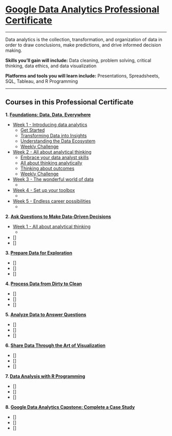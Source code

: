 # [Google Data Analytics Professional Certificate](https://www.coursera.org/professional-certificates/google-data-analytics)
---
Data analytics is the collection, transformation, and organization of data in order to draw conclusions, make predictions, and drive informed decision making.

**Skills you’ll gain will include:** Data cleaning, problem solving, critical thinking, data ethics, and data visualization

**Platforms and tools you will learn include:** Presentations, Spreadsheets, SQL, Tableau, and R Programming

---
## Courses in this Professional Certificate

**1. [Foundations: Data, Data, Everywhere](https://www.coursera.org/learn/foundations-data?specialization=google-data-analytics)**
- [Week 1 - Introducing data analytics](https://github.com/jinyu11/Google-Data-Analytics-Professional-Certificate/wiki/1-1.Introducing-data-analytics)
  - [Get Started](https://github.com/jinyu11/Google-Data-Analytics-Professional-Certificate/wiki/1-1-1.Get-Started)
  - [Transforming Data into Insights](https://github.com/jinyu11/Google-Data-Analytics-Professional-Certificate/wiki/1-1-2.Transforming-Data-into-Insights)
  - [Understanding the Data Ecosystem](https://github.com/jinyu11/Google-Data-Analytics-Professional-Certificate/wiki/1-1-3.Understanding-the-Data-Ecosystem)
  - [Weekly Challenge](https://github.com/jinyu11/Google-Data-Analytics-Professional-Certificate/wiki/1-1.Weekly-Challenge) 
- [Week 2 - All about analytical thinking](https://github.com/jinyu11/Google-Data-Analytics-Professional-Certificate/wiki/1-2.All-about-analytical-thinking)
  - [Embrace your data analyst skills](https://github.com/jinyu11/Google-Data-Analytics-Professional-Certificate/wiki/1-2-1.Embrace-your-data-analyst-skills)
  - [All about thinking analytically](https://github.com/jinyu11/Google.Data.Analytics.Professional.Certificate/wiki/1-2-2.Thinking-about-analytical-thinking)
  - [Thinking about outcomes](https://github.com/jinyu11/Google.Data.Analytics.Professional.Certificate/wiki/1-2-3.Thinking-about-outcomes)
  - [Weekly Challenge](https://github.com/jinyu11/Google.Data.Analytics.Professional.Certificate/wiki/1-2.Weekly-challenge)
- [Week 3 - The wonderful world of data]()
  - []()
- [Week 4 - Set up your toolbox]()
  - []()
- [Week 5 - Endless career possibilities]()
  - []()

**2. [Ask Questions to Make Data-Driven Decisions](https://www.coursera.org/learn/ask-questions-make-decisions?specialization=google-data-analytics)**
- [Week 1 - All about analytical thinking]()
  - []()
- []
- []

**3. [Prepare Data for Exploration](https://www.coursera.org/learn/data-preparation?specialization=google-data-analytics)**
- []
- []
- []

**4. [Process Data from Dirty to Clean](https://www.coursera.org/learn/process-data?specialization=google-data-analytics)**
- []
- []
- []

**5. [Analyze Data to Answer Questions]()**
- []
- []
- []

**6. [Share Data Through the Art of Visualization]()**
- []
- []
- []

**7. [Data Analysis with R Programming]()**
- []
- []
- []

**8. [Google Data Analytics Capstone: Complete a Case Study]()**
- []
- []
- []
